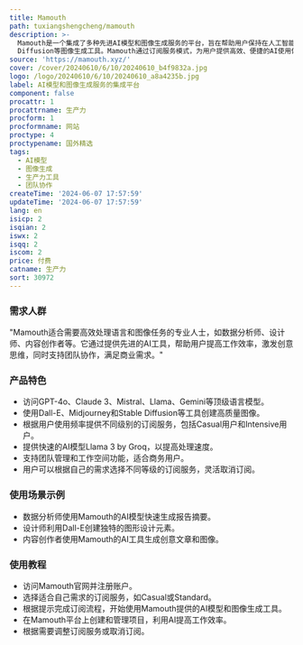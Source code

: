 ```yaml
---
title: Mamouth
path: tuxiangshengcheng/mamouth
description: >-
  Mamouth是一个集成了多种先进AI模型和图像生成服务的平台，旨在帮助用户保持在人工智能技术的前沿。平台提供包括GPT-4o、Claude、Llama、Mistral、Gemini等在内的AI语言模型，以及Dall-E、Midjourney和Stable
  Diffusion等图像生成工具。Mamouth通过订阅服务模式，为用户提供高效、便捷的AI使用体验，同时支持团队管理和工作空间功能，满足不同用户的需求。
source: 'https://mamouth.xyz/'
cover: /cover/20240610/6/10/20240610_b4f9832a.jpg
logo: /logo/20240610/6/10/20240610_a8a4235b.jpg
label: AI模型和图像生成服务的集成平台
component: false
procattr: 1
procattrname: 生产力
procform: 1
procformname: 网站
proctype: 4
proctypename: 国外精选
tags:
  - AI模型
  - 图像生成
  - 生产力工具
  - 团队协作
createTime: '2024-06-07 17:57:59'
updateTime: '2024-06-07 17:57:59'
lang: en
isicp: 2
isqian: 2
iswx: 2
isqq: 2
iscom: 2
price: 付费
catname: 生产力
sort: 30972
---
```




### 需求人群
"Mamouth适合需要高效处理语言和图像任务的专业人士，如数据分析师、设计师、内容创作者等。它通过提供先进的AI工具，帮助用户提高工作效率，激发创意思维，同时支持团队协作，满足商业需求。"

### 产品特色
* 访问GPT-4o、Claude 3、Mistral、Llama、Gemini等顶级语言模型。
* 使用Dall-E、Midjourney和Stable Diffusion等工具创建高质量图像。
* 根据用户使用频率提供不同级别的订阅服务，包括Casual用户和Intensive用户。
* 提供快速的AI模型Llama 3 by Groq，以提高处理速度。
* 支持团队管理和工作空间功能，适合商务用户。
* 用户可以根据自己的需求选择不同等级的订阅服务，灵活取消订阅。

### 使用场景示例
* 数据分析师使用Mamouth的AI模型快速生成报告摘要。
* 设计师利用Dall-E创建独特的图形设计元素。
* 内容创作者使用Mamouth的AI工具生成创意文章和图像。

### 使用教程
* 访问Mamouth官网并注册账户。
* 选择适合自己需求的订阅服务，如Casual或Standard。
* 根据提示完成订阅流程，开始使用Mamouth提供的AI模型和图像生成工具。
* 在Mamouth平台上创建和管理项目，利用AI提高工作效率。
* 根据需要调整订阅服务或取消订阅。

  
